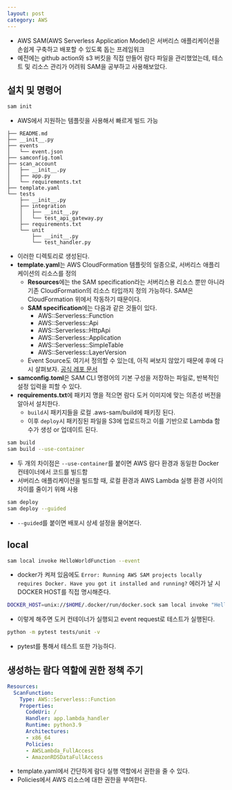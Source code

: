```yaml
---
layout: post
category: AWS
---
```


- AWS SAM(AWS Serverless Application Model)은 서버리스 애플리케이션을 손쉽게 구축하고 배포할 수 있도록 돕는 프레임워크
- 예전에는 github action와 s3 버킷을 직접 만들어 람다 파일을 관리했었는데, 테스트 및 리소스 관리가 어려워 SAM을 공부하고 사용해보았다.

## 설치 및 명령어

```bash
sam init
```
- AWS에서 지원하는 템플릿을 사용해서 빠르게 빌드 가능

```
├── README.md
├── __init__.py
├── events
│   └── event.json
├── samconfig.toml
├── scan_account
│   ├── __init__.py
│   ├── app.py
│   └── requirements.txt
├── template.yaml
└── tests
    ├── __init__.py
    ├── integration
    │   ├── __init__.py
    │   └── test_api_gateway.py
    ├── requirements.txt
    └── unit
        ├── __init__.py
        └── test_handler.py
```

- 이러한 디렉토리로 생성된다.
- **template.yaml**는 AWS CloudFormation 템플릿의 일종으로, 서버리스 애플리케이션의 리소스를 정의
    - **Resources**에는 the SAM specification라는 서버리스용 리소스 뿐만 아니라 기존 CloudFormation의 리소스 타입까지 정의 가능하다. SAM은 CloudFormation 위에서 작동하기 때문이다.
    - **SAM specification**에는 다음과 같은 것들이 있다.
        - AWS::Serverless::Function
        - AWS::Serverless::Api
        - AWS::Serverless::HttpApi
        - AWS::Serverless::Application
        - AWS::Serverless::SimpleTable
        - AWS::Serverless::LayerVersion
    - Event Source도 여기서 정의할 수 있는데, 아직 써보지 않았기 때문에 후에 다시 살펴보자. [공식 레포 문서](https://github.com/aws/serverless-application-model/blob/master/versions/2016-10-31.md#event-source-types)
- **samconfig.toml**은 SAM CLI 명령어의 기본 구성을 저장하는 파일로, 반복적인 설정 입력을 피할 수 있다.
- **requirements.txt**에 패키지 명을 적으면 람다 도커 이미지에 맞는 의존성 버전을 알아서 설치한다.
    - `build`시 패키지들을 로컬 .aws-sam/build에 패키징 된다.
    - 이후 `deploy`시 패키징된 파일을 S3에 업로드하고 이를 기반으로 Lambda 함수가 생성 or 업데이트 된다.

```bash
sam build
sam build --use-container
```

- 두 개의 차이점은 `--use-container`를 붙이면 AWS 람다 환경과 동일한 Docker 컨테이너에서 코드를 빌드함
- 서버리스 애플리케이션을 빌드할 때, 로컬 환경과 AWS Lambda 실행 환경 사이의 차이를 줄이기 위해 사용

```bash
sam deploy
sam deploy --guided
```

- `--guided`를 붙이면 배포시 상세 설정을 물어본다.

## local

```bash
sam local invoke HelloWorldFunction --event 
```

- docker가 켜져 있음에도 `Error: Running AWS SAM projects locally requires Docker. Have you got it installed and running?` 에러가 날 시 DOCKER HOST를 직접 명시해준다.

```bash
DOCKER_HOST=unix://$HOME/.docker/run/docker.sock sam local invoke "HelloWorldFunction" -e events/event.json
```

- 이렇게 해주면 도커 컨테이너가 실행되고 event request로 테스트가 실행된다.

```bash
python -m pytest tests/unit -v
```

- pytest를 통해서 테스트 또한 가능하다.

## 생성하는 람다 역할에 권한 정책 주기

```yaml
Resources:
  ScanFunction:
    Type: AWS::Serverless::Function
    Properties:
      CodeUri: /
      Handler: app.lambda_handler
      Runtime: python3.9
      Architectures:
      - x86_64
      Policies:
      - AWSLambda_FullAccess
      - AmazonRDSDataFullAccess
```

- template.yaml에서 간단하게 람다 실행 역할에서 권한을 줄 수 있다.
- Policies에서 AWS 리소스에 대한 권한을 부여한다.